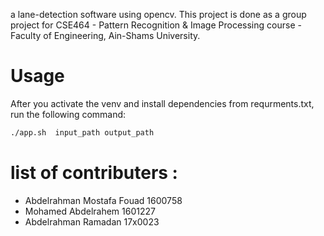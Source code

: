 a lane-detection software using opencv. This project is done as a group project for CSE464 - Pattern Recognition & Image Processing course - Faculty of Engineering, Ain-Shams University.

# Usage 
After you activate the venv and install dependencies from requrments.txt, run the following command: 
```bash
./app.sh  input_path output_path
```

# list of contributers :
* Abdelrahman Mostafa Fouad 1600758
* Mohamed Abdelrahem 1601227
* Abdelrahman Ramadan 17x0023
